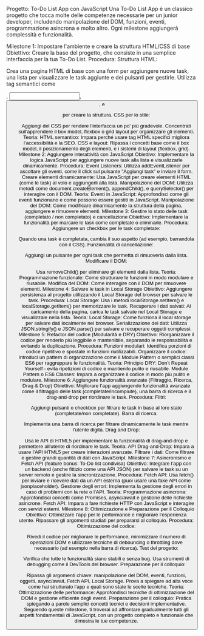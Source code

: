 Progetto: To-Do List App con JavaScript
Una To-Do List App è un classico progetto che tocca molte delle competenze necessarie per un junior developer, includendo manipolazione del DOM, funzioni, eventi, programmazione asincrona e molto altro. Ogni milestone aggiungerà complessità e funzionalità.

Milestone 1: Impostare l'ambiente e creare la struttura HTML/CSS di base
Obiettivo:
Creare la base del progetto, che consiste in una semplice interfaccia per la tua To-Do List.
Procedura:
Struttura HTML:

Crea una pagina HTML di base con una form per aggiungere nuove task, una lista per visualizzare le task aggiunte e dei pulsanti per gestirle.
Utilizza tag semantici come <form>, <input>, <button>, e <ul> per creare la struttura.
CSS per lo stile:

Aggiungi del CSS per rendere l’interfaccia un po' più gradevole. Concentrati sull'apprendere il box model, flexbox o grid layout per organizzare gli elementi.
Teoria:
HTML semantico: Impara perché usare tag HTML specifici migliora l’accessibilità e la SEO.
CSS e layout: Ripassa i concetti base come il box model, il posizionamento degli elementi, e i sistemi di layout (flexbox, grid).
Milestone 2: Aggiungere interattività con JavaScript
Obiettivo:
Implementare la logica JavaScript per aggiungere nuove task alla lista e visualizzarle dinamicamente.
Procedura:
Event Listeners:
Utilizza addEventListener per ascoltare gli eventi, come il click sul pulsante "Aggiungi task" e inviare il form.
Creare elementi dinamicamente:
Usa JavaScript per creare elementi HTML (come le task) al volo e aggiungerli alla lista.
Manipolazione del DOM:
Utilizza metodi come document.createElement(), appendChild(), e querySelector() per interagire con il DOM.
Teoria:
Eventi in JavaScript: Approfondisci come gli eventi funzionano e come possono essere gestiti in JavaScript.
Manipolazione del DOM: Come modificare dinamicamente la struttura della pagina, aggiungere e rimuovere elementi.
Milestone 3: Gestire lo stato delle task (completato / non completato) e cancellazione
Obiettivo:
Implementare la funzionalità per marcare le task come completate o eliminarle.
Procedura:
Aggiungere un checkbox per le task completate:

Quando una task è completata, cambia il suo aspetto (ad esempio, barrandola con il CSS).
Funzionalità di cancellazione:

Aggiungi un pulsante per ogni task che permetta di rimuoverla dalla lista.
Modificare il DOM:

Usa removeChild() per eliminare gli elementi dalla lista.
Teoria:
Programmazione funzionale: Come strutturare le funzioni in modo modulare e riusabile.
Modifica del DOM: Come interagire con il DOM per rimuovere elementi.
Milestone 4: Salvare le task in Local Storage
Obiettivo:
Aggiungere persistenza al progetto utilizzando il Local Storage del browser per salvare le task.
Procedura:
Local Storage:
Usa i metodi localStorage.setItem() e localStorage.getItem() per memorizzare le task.
Recuperare i dati salvati:
Al caricamento della pagina, carica le task salvate nel Local Storage e visualizzale nella lista.
Teoria:
Local Storage: Come funziona il local storage per salvare dati localmente nel browser.
Serializzazione dei dati: Utilizza JSON.stringify() e JSON.parse() per salvare e recuperare oggetti complessi.
Milestone 5: Refactor del codice (Modularità e DRY)
Obiettivo:
Riorganizzare il codice per renderlo più leggibile e mantenibile, separando le responsabilità e evitando la duplicazione.
Procedura:
Funzioni modulari:
Identifica porzioni di codice ripetitivo e spostale in funzioni riutilizzabili.
Organizzare il codice:
Introduci un pattern di organizzazione come il Module Pattern o semplici classi ES6 per raggruppare le funzionalità.
Teoria:
Principio DRY: Don’t Repeat Yourself - evita ripetizioni di codice e mantienilo pulito e riusabile.
Module Pattern o ES6 Classes: Impara a organizzare il codice in modo più pulito e modulare.
Milestone 6: Aggiungere funzionalità avanzate (Filtraggio, Ricerca, Drag & Drop)
Obiettivo:
Migliorare l’app aggiungendo funzionalità avanzate come il filtraggio delle task (completate/incompiute), una barra di ricerca e il drag-and-drop per riordinare le task.
Procedura:
Filtri:

Aggiungi pulsanti o checkbox per filtrare le task in base al loro stato (completate/non completate).
Barra di ricerca:

Implementa una barra di ricerca per filtrare dinamicamente le task mentre l’utente digita.
Drag and Drop:

Usa le API di HTML5 per implementare la funzionalità di drag-and-drop e permettere all'utente di riordinare le task.
Teoria:
API Drag-and-Drop: Impara a usare l’API HTML5 per creare interazioni avanzate.
Filtrare i dati: Come filtrare e gestire grandi quantità di dati con JavaScript.
Milestone 7: Asincronismo e Fetch API (feature bonus: To-Do list condivisa)
Obiettivo:
Integrare l’app con un backend (anche fittizio come una API JSON) per salvare le task su un server remoto e gestire la sincronizzazione.
Procedura:
Fetch API:
Usa fetch() per inviare e ricevere dati da un API esterna (puoi usare una fake API come jsonplaceholder).
Gestione degli errori:
Implementa la gestione degli errori in caso di problemi con la rete o l’API.
Teoria:
Programmazione asincrona: Approfondisci concetti come Promises, async/await e gestione delle richieste asincrone.
Fetch API: Impara a fare richieste HTTP con JavaScript e interagire con servizi esterni.
Milestone 8: Ottimizzazione e Preparazione per il Colloquio
Obiettivo:
Ottimizzare l’app per le performance e migliorare l’esperienza utente.
Ripassare gli argomenti studiati per prepararsi al colloquio.
Procedura:
Ottimizzazione del codice:

Rivedi il codice per migliorare le performance, minimizzare il numero di operazioni DOM e utilizzare tecniche di debouncing o throttling dove necessario (ad esempio nella barra di ricerca).
Test del progetto:

Verifica che tutte le funzionalità siano stabili e senza bug. Usa strumenti di debugging come il DevTools del browser.
Preparazione per il colloquio:

Ripassa gli argomenti chiave: manipolazione del DOM, eventi, funzioni, oggetti, async/await, Fetch API, Local Storage.
Prova a spiegare ad alta voce come hai strutturato l’app e quali sono state le scelte tecniche.
Teoria:
Ottimizzazione delle performance: Approfondisci tecniche di ottimizzazione del DOM e gestione efficiente degli eventi.
Preparazione per il colloquio: Pratica spiegando a parole semplici concetti tecnici e decisioni implementative.
Seguendo queste milestone, ti troverai ad affrontare gradualmente tutti gli aspetti fondamentali di JavaScript, con un progetto completo e funzionale che dimostra le tue competenze.